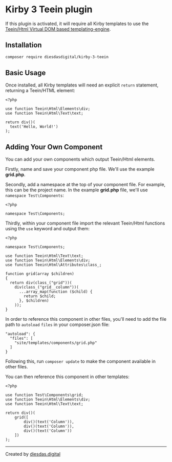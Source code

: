 # Kirby 3 Teein plugin

If this plugin is activated, it will require all Kirby templates to use the [Teein/Html Virtual DOM based templating-engine](https://github.com/Teein/Html).

## Installation

```bash
composer require diesdasdigital/kirby-3-teein
```

## Basic Usage

Once installed, all Kirby templates will need an explicit `return` statement, returning a Teein/HTML element:

```
<?php

use function Teein\Html\Elements\div;
use function Teein\Html\Text\text;

return div()(
  text('Hello, World!')
);
```

## Adding Your Own Component

You can add your own components which output Teein/Html elements.

Firstly, name and save your component php file. We'll use the example **grid.php**.

Secondly, add a namespace at the top of your component file. For example, this can be the project name. In the example **grid.php** file, we'll use `namespace Test\Components`:

```
<?php

namespace Test\Components;
```

Thirdly, within your component file import the relevant Teein/Html functions using the `use` keyword and output them:

```
<?php

namespace Test\Components;

use function Teein\Html\Text\text;
use function Teein\Html\Elements\div;
use function Teein\Html\Attributes\class_;

function grid(array $children)
{
  return div(class_("grid"))(
    div(class_("grid__column"))(
      ...array_map(function ($child) {
        return $child;
      }, $children)
    ));
}

```

In order to reference this component in other files, you'll need to add the file path to `autoload` `files` in your composer.json file:

```
"autoload": {
  "files": [
    "site/templates/components/grid.php"
  ]
}
```

Following this, run `composer update` to make the component available in other files.

You can then reference this component in other templates:

```
<?php

use function Test\Components\grid;
use function Teein\Html\Elements\div;
use function Teein\Html\Text\text;

return div()(
    grid([
        div()(text('Column')),
        div()(text('Column')),
        div()(text('Column'))
    ])
);
```

---

Created by [diesdas.digital](https://diesdas.digital)
